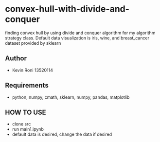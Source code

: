 # convex-hull-with-divide-and-conquer
finding convex hull by using divide and conquer algorithm for my algorithm strategy class. Default data visualization is iris, wine, and breast_cancer dataset provided by sklearn

## Author
- Kevin Roni 13520114

## Requirements
- python, numpy, cmath, sklearn, numpy, pandas, matplotlib

## HOW TO USE
- clone src
- run main1.ipynb
- default data is desired, change the data if desired
